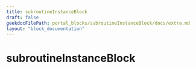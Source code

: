 ```yaml
---
title: subroutineInstanceBlock
draft: false
geekdocFilePath: portal_blocks/subroutineInstanceBlock/docs/extra.md
layout: "block_documentation"
---
```

# subroutineInstanceBlock